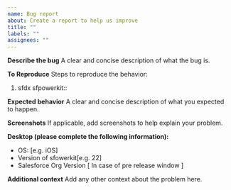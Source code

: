 ```yaml
---
name: Bug report
about: Create a report to help us improve
title: ""
labels: ""
assignees: ""
---
```


**Describe the bug**
A clear and concise description of what the bug is.

**To Reproduce**
Steps to reproduce the behavior:

1. sfdx sfpowerkit:<module>:<command> <options>

**Expected behavior**
A clear and concise description of what you expected to happen.

**Screenshots**
If applicable, add screenshots to help explain your problem.

**Desktop (please complete the following information):**

- OS: [e.g. iOS]
- Version of sfowerkit[e.g. 22]
- Salesforce Org Version [ In case of pre release window ]

**Additional context**
Add any other context about the problem here.
